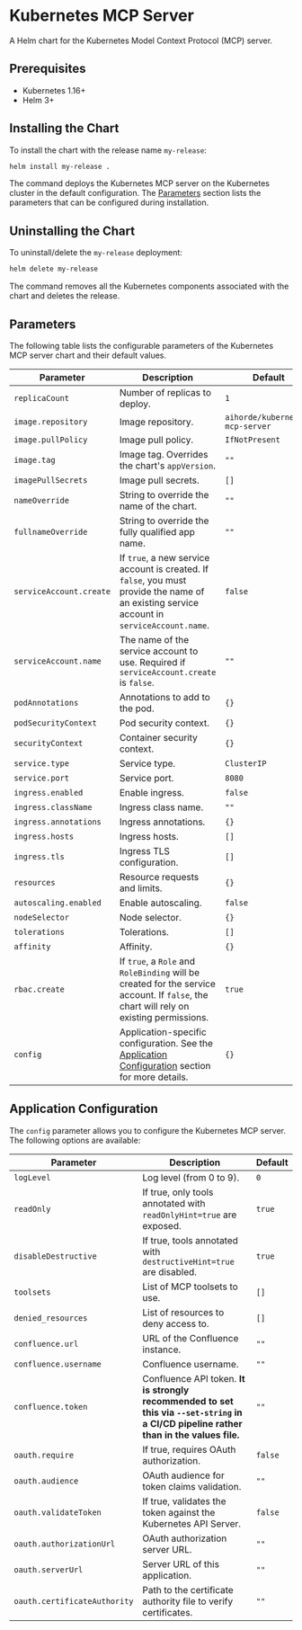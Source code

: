 # Kubernetes MCP Server

A Helm chart for the Kubernetes Model Context Protocol (MCP) server.

## Prerequisites

- Kubernetes 1.16+
- Helm 3+

## Installing the Chart

To install the chart with the release name `my-release`:

```bash
helm install my-release .
```

The command deploys the Kubernetes MCP server on the Kubernetes cluster in the default configuration. The [Parameters](#parameters) section lists the parameters that can be configured during installation.

## Uninstalling the Chart

To uninstall/delete the `my-release` deployment:

```bash
helm delete my-release
```

The command removes all the Kubernetes components associated with the chart and deletes the release.

## Parameters

The following table lists the configurable parameters of the Kubernetes MCP server chart and their default values.

| Parameter                  | Description                                                                                                                               | Default                                 |
| -------------------------- | ----------------------------------------------------------------------------------------------------------------------------------------- | --------------------------------------- |
| `replicaCount`             | Number of replicas to deploy.                                                                                                             | `1`                                     |
| `image.repository`         | Image repository.                                                                                                                         | `aihorde/kubernetes-mcp-server`       |
| `image.pullPolicy`         | Image pull policy.                                                                                                                        | `IfNotPresent`                          |
| `image.tag`                | Image tag. Overrides the chart's `appVersion`.                                                                                            | `""`                                    |
| `imagePullSecrets`         | Image pull secrets.                                                                                                                       | `[]`                                    |
| `nameOverride`             | String to override the name of the chart.                                                                                                 | `""`                                    |
| `fullnameOverride`         | String to override the fully qualified app name.                                                                                          | `""`                                    |
| `serviceAccount.create`    | If `true`, a new service account is created. If `false`, you must provide the name of an existing service account in `serviceAccount.name`. | `false`                                 |
| `serviceAccount.name`      | The name of the service account to use. Required if `serviceAccount.create` is `false`.                                                   | `""`                                    |
| `podAnnotations`           | Annotations to add to the pod.                                                                                                            | `{}`                                    |
| `podSecurityContext`       | Pod security context.                                                                                                                     | `{}`                                    |
| `securityContext`          | Container security context.                                                                                                               | `{}`                                    |
| `service.type`             | Service type.                                                                                                                             | `ClusterIP`                             |
| `service.port`             | Service port.                                                                                                                             | `8080`                                  |
| `ingress.enabled`          | Enable ingress.                                                                                                                           | `false`                                 |
| `ingress.className`        | Ingress class name.                                                                                                                       | `""`                                    |
| `ingress.annotations`      | Ingress annotations.                                                                                                                      | `{}`                                    |
| `ingress.hosts`            | Ingress hosts.                                                                                                                            | `[]`                                    |
| `ingress.tls`              | Ingress TLS configuration.                                                                                                                | `[]`                                    |
| `resources`                | Resource requests and limits.                                                                                                             | `{}`                                    |
| `autoscaling.enabled`      | Enable autoscaling.                                                                                                                       | `false`                                 |
| `nodeSelector`             | Node selector.                                                                                                                            | `{}`                                    |
| `tolerations`              | Tolerations.                                                                                                                              | `[]`                                    |
| `affinity`                 | Affinity.                                                                                                                                 | `{}`                                    |
| `rbac.create`              | If `true`, a `Role` and `RoleBinding` will be created for the service account. If `false`, the chart will rely on existing permissions.   | `true`                                  |
| `config`                   | Application-specific configuration. See the [Application Configuration](#application-configuration) section for more details.             | `{}`                                    |

## Application Configuration

The `config` parameter allows you to configure the Kubernetes MCP server. The following options are available:

| Parameter                      | Description                                                                    | Default     |
| ------------------------------ | ------------------------------------------------------------------------------ | ----------- |
| `logLevel`                     | Log level (from 0 to 9).                                                       | `0`         |
| `readOnly`                     | If true, only tools annotated with `readOnlyHint=true` are exposed.            | `true`      |
| `disableDestructive`           | If true, tools annotated with `destructiveHint=true` are disabled.             | `true`      |
| `toolsets`                     | List of MCP toolsets to use.                                                   | `[]`        |
| `denied_resources`             | List of resources to deny access to.                                           | `[]`        |
| `confluence.url`               | URL of the Confluence instance.                                                | `""`        |
| `confluence.username`          | Confluence username.                                                           | `""`        |
| `confluence.token`             | Confluence API token. **It is strongly recommended to set this via `--set-string` in a CI/CD pipeline rather than in the values file.** | `""`        |
| `oauth.require`                | If true, requires OAuth authorization.                                         | `false`     |
| `oauth.audience`               | OAuth audience for token claims validation.                                    | `""`        |
| `oauth.validateToken`          | If true, validates the token against the Kubernetes API Server.                | `false`     |
| `oauth.authorizationUrl`       | OAuth authorization server URL.                                                | `""`        |
| `oauth.serverUrl`              | Server URL of this application.                                                | `""`        |
| `oauth.certificateAuthority`   | Path to the certificate authority file to verify certificates.                 | `""`        |